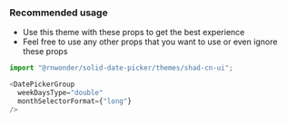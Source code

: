 ### Recommended usage
- Use this theme with these props to get the best experience
- Feel free to use any other props that you want to use or even ignore these props

```js
import "@rnwonder/solid-date-picker/themes/shad-cn-ui";

<DatePickerGroup
  weekDaysType="double"
  monthSelectorFormat={"long"}
/>
```

